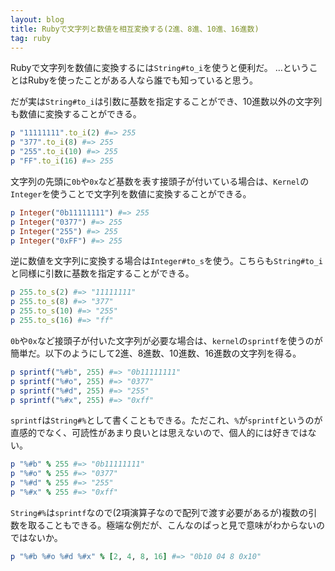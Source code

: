 ```yaml
---
layout: blog
title: Rubyで文字列と数値を相互変換する(2進、8進、10進、16進数)
tag: ruby
---
```




Rubyで文字列を数値に変換するには`String#to_i`を使うと便利だ。
…ということはRubyを使ったことがある人なら誰でも知っていると思う。

だが実は`String#to_i`は引数に基数を指定することができ、10進数以外の文字列も数値に変換することができる。

~~~~ruby
p "11111111".to_i(2) #=> 255
p "377".to_i(8) #=> 255
p "255".to_i(10) #=> 255
p "FF".to_i(16) #=> 255
~~~~

文字列の先頭に`0b`や`0x`など基数を表す接頭子が付いている場合は、`Kernel`の`Integer`を使うことで文字列を数値に変換することができる。

~~~~ruby
p Integer("0b11111111") #=> 255
p Integer("0377") #=> 255
p Integer("255") #=> 255
p Integer("0xFF") #=> 255
~~~~

逆に数値を文字列に変換する場合は`Integer#to_s`を使う。こちらも`String#to_i`と同様に引数に基数を指定することができる。

~~~~ruby
p 255.to_s(2) #=> "11111111"
p 255.to_s(8) #=> "377"
p 255.to_s(10) #=> "255"
p 255.to_s(16) #=> "ff"
~~~~

`0b`や`0x`など接頭子が付いた文字列が必要な場合は、`kernel`の`sprintf`を使うのが簡単だ。以下のようにして2進、8進数、10進数、16進数の文字列を得る。

~~~~ruby
p sprintf("%#b", 255) #=> "0b11111111"
p sprintf("%#o", 255) #=> "0377"
p sprintf("%#d", 255) #=> "255"
p sprintf("%#x", 255) #=> "0xff"
~~~~

`sprintf`は`String#%`として書くこともできる。ただこれ、`%`が`sprintf`というのが直感的でなく、可読性があまり良いとは思えないので、個人的には好きではない。

~~~~ruby
p "%#b" % 255 #=> "0b11111111"
p "%#o" % 255 #=> "0377"
p "%#d" % 255 #=> "255"
p "%#x" % 255 #=> "0xff"
~~~~

`String#%`は`sprintf`なので(2項演算子なので配列で渡す必要があるが)複数の引数を取ることもできる。極端な例だが、こんなのぱっと見で意味がわからないのではないか。

~~~~ruby
p "%#b %#o %#d %#x" % [2, 4, 8, 16] #=> "0b10 04 8 0x10"
~~~~
